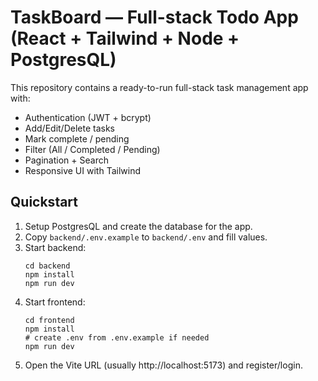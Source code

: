 # TaskBoard — Full-stack Todo App (React + Tailwind + Node + PostgresQL)

This repository contains a ready-to-run full-stack task management app with:
- Authentication (JWT + bcrypt)
- Add/Edit/Delete tasks
- Mark complete / pending
- Filter (All / Completed / Pending)
- Pagination + Search
- Responsive UI with Tailwind

## Quickstart

1. Setup PostgresQL and create the database for the app.
2. Copy `backend/.env.example` to `backend/.env` and fill values.
3. Start backend:
   ```
   cd backend
   npm install
   npm run dev
   ```
4. Start frontend:
   ```
   cd frontend
   npm install
   # create .env from .env.example if needed
   npm run dev
   ```
5. Open the Vite URL (usually http://localhost:5173) and register/login.
